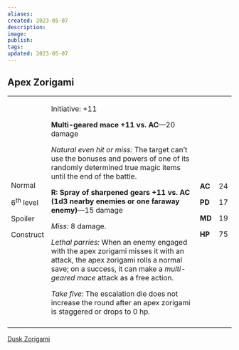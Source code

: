 ```yaml
---
aliases: 
created: 2023-05-07
description: 
image: 
publish: 
tags: 
updated: 2023-05-07
---
```


## Apex Zorigami

<table>
<colgroup>
<col style="width: 16%" />
<col style="width: 72%" />
<col style="width: 5%" />
<col style="width: 5%" />
</colgroup>
<tbody>
<tr class="odd">
<td><p>Normal</p>
<p>6<sup>th</sup> level</p>
<p>Spoiler</p>
<p>Construct</p></td>
<td><p>Initiative: +11</p>
<p><strong>Multi-geared mace +11 vs. AC</strong>—20 damage</p>
<p><em>Natural even hit or miss:</em> The target can’t use the bonuses
and powers of one of its randomly determined true magic items until the
end of the battle.</p>
<p><strong>R: Spray of sharpened gears +11 vs. AC (1d3 nearby enemies or
one faraway enemy)</strong>—15 damage</p>
<p><em>Miss:</em> 8 damage.</p>
<p><em>Lethal parries:</em> When an enemy engaged with the apex zorigami
misses it with an attack, the apex zorigami rolls a normal save; on a
success, it can make a <em>multi-geared mace</em> attack as a free
action.</p>
<p><em>Take five:</em> The escalation die does not increase the round
after an apex zorigami is staggered or drops to 0 hp.</p></td>
<td><p><strong>AC</strong></p>
<p><strong>PD</strong></p>
<p><strong>MD</strong></p>
<p><strong>HP</strong></p></td>
<td><p>24</p>
<p>17</p>
<p>19</p>
<p>75</p></td>
</tr>
<tr class="even">
<td></td>
<td></td>
<td></td>
<td></td>
</tr>
</tbody>
</table>

[Dusk Zorigami](Dusk%20Zorigami.md)